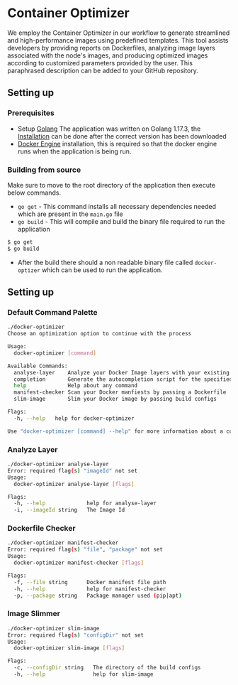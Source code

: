 # Container Optimizer
We employ the Container Optimizer in our workflow to generate streamlined and high-performance images using predefined templates. This tool assists developers by providing reports on Dockerfiles, analyzing image layers associated with the node's images, and producing optimized images according to customized parameters provided by the user. This paraphrased description can be added to your GitHub repository.

## Setting up 
### Prerequisites
- Setup [Golang](https://go.dev/dl/) The application was written on Golang 1.17.3, the [Installation](https://go.dev/doc/install) can be done after the correct version has been downloaded
- [Docker Engine](https://docs.docker.com/engine/install/) installation, this is required so that the docker engine runs when the application is being run.

### Building from source
Make sure to move to the root directory of the application then execute below commands.
-  `go get` - This command installs all necessary dependencies needed which are present in the `main.go` file
- `go build` - This will compile and build the binary file required to run the application

```bash
$ go get
$ go build
```

- After the build there should a non readable binary file called `docker-optizer` which can be used to run the application.

## Setting up 
### Default Command Palette 
```bash
./docker-optimizer
Choose an optimization option to continue with the process

Usage:
  docker-optimizer [command]

Available Commands:
  analyse-layer    Analyze your Docker Image layers with your existing layers by passing a docker image id
  completion       Generate the autocompletion script for the specified shell
  help             Help about any command
  manifest-checker Scan your Docker manfiests by passing a Dockerfile
  slim-image       Slim your Docker image by passing build configs

Flags:
  -h, --help   help for docker-optimizer

Use "docker-optimizer [command] --help" for more information about a command.
```

### Analyze Layer
```bash
./docker-optimizer analyse-layer
Error: required flag(s) "imageId" not set
Usage:
  docker-optimizer analyse-layer [flags]

Flags:
  -h, --help             help for analyse-layer
  -i, --imageId string   The Image Id
```

### Dockerfile Checker
```bash
./docker-optimizer manifest-checker
Error: required flag(s) "file", "package" not set
Usage:
  docker-optimizer manifest-checker [flags]

Flags:
  -f, --file string      Docker manifest file path
  -h, --help             help for manifest-checker
  -p, --package string   Package manager used (pip|apt)
```

### Image Slimmer
```bash
./docker-optimizer slim-image      
Error: required flag(s) "configDir" not set
Usage:
  docker-optimizer slim-image [flags]

Flags:
  -c, --configDir string   The directory of the build configs
  -h, --help               help for slim-image
```